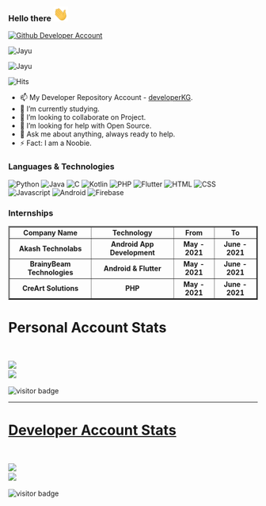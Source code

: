 ### Hello there <img src="https://raw.githubusercontent.com/ABSphreak/ABSphreak/master/gifs/Hi.gif" width="30px">
[![Github Developer Account](https://img.shields.io/github/followers/Developerknsnmgnwn?label=developerAccount&style=social)](https://github.com/rakaanjay)<br>

<p align="left"> <img src="https://komarev.com/ghpvc/?username=rakaanjay&label=personalAccount&color=blue&style=plastic" alt="Jayu" /> </p>
<p align="left"> <img src="https://komarev.com/ghpvc/?username=developer rakaanjay&label=developerAccount&color=blue&style=plastic" alt="Jayu" /> </p>

![Hits](https://hits.seeyoufarm.com/api/count/incr/badge.svg?url=https://github.com/rakaanjay/)

- 📫 My Developer Repository Account - [developerKG](https://github.com/kgproject1010).
- 🔭 I’m currently studying.
- 👬 I’m looking to collaborate on Project.
- 👀 I’m looking for help with Open Source.
- 💬 Ask me about anything, always ready to help.
- ⚡ Fact: I am a Noobie.


### Languages & Technologies

![Python](https://img.shields.io/badge/-Python-fff?&logo=python)
![Java](https://img.shields.io/badge/-Java-fff?&logo=Java&logoColor=007396)
![C](https://img.shields.io/badge/-C-fff?&logo=C)
![Kotlin](https://img.shields.io/badge/-Kotlin-fff?&logo=kotlin)
![PHP](https://img.shields.io/badge/-PHP-fff?&logo=php)
![Flutter](https://img.shields.io/badge/-Flutter-fff?&logo=flutter&logoColor=232F3E)
![HTML](https://img.shields.io/badge/-HTML-fff?&logo=html5)
![CSS](http://img.shields.io/badge/-CSS-fff?&logo=css3&logoColor=007396)
![Javascript](http://img.shields.io/badge/-Javascript-fff?&logo=javascript)
![Android](https://img.shields.io/badge/-Android-fff?&logo=Android)
![Firebase](http://img.shields.io/badge/-Firebase-fff?&logo=firebase)


### Internships

<table border="2">
  
  <tr>
    <td><b><div align="center">Company Name</b></div></td>
    <td><b><div align="center">Technology</b></div></td>
    <td><b><div align="center">From</b></div></td>
    <td><b><div align="center">To</b></div></td>
  </tr>
  
  <tr>
    <td><b><div align="center">Akash Technolabs</b></div></td>
    <td><b><div align="center">Android App Development</b></div></td>
    <td><b><div align="center">May - 2021</b></div></td>
    <td><b><div align="center">June - 2021</b></div></td>
  </tr>
  
  <tr>
    <td><b><div align="center">BrainyBeam Technologies</b></div></td>
    <td><b><div align="center">Android & Flutter</b></div></td>
    <td><b><div align="center">May - 2021</b></div></td>
    <td><b><div align="center">June - 2021</b></div></td>
  </tr>
  
  <tr>
    <td><b><div align="center">CreArt Solutions</b></div></td>
    <td><b><div align="center">PHP</b></div></td>
    <td><b><div align="center">May - 2021</b></div></td>
    <td><b><div align="center">June - 2021</b></div></td>
  </tr>
  
</table>


<p><h1>Personal Account Stats</h1></p><br>

<img height="137.3px" src="https://github-readme-stats.vercel.app/api?username=japarmar&hide_title=true&hide_border=true&show_icons=true&include_all_commits=true&count_private=true&line_height=21&text_color=000&icon_color=000&bg_color=0,ea6161,ffc64d,fffc4d,52fa5a&theme=graywhite" /><br>
<img height="137.3px" src="https://github-readme-stats.vercel.app/api/top-langs/?username=japarmar&hide=html&hide_title=true&hide_border=true&layout=compact&langs_count=7&exclude_repo=comp426&text_color=000&icon_color=fff&bg_color=0,52fa5a,4dfcff,c64dff&theme=graywhite" />

<img src="https://visitor-badge.glitch.me/badge?page_id=japarmar" alt="visitor badge"/>

<hr>
<p><a href="https://github.com/developerJayu"><h1>Developer Account Stats</h1></a></p><br>

<img height="137.3px" src="https://github-readme-stats.vercel.app/api?username=developer rakaanjay&hide_title=true&hide_border=true&show_icons=true&include_all_commits=true&count_private=true&line_height=21&text_color=000&icon_color=000&bg_color=0,ea6161,ffc64d,fffc4d,52fa5a&theme=graywhite" /><br>
<img height="137.3px" src="https://github-readme-stats.vercel.app/api/top-langs/?username=developer rakaanjay&hide=html&hide_title=true&hide_border=true&layout=compact&langs_count=7&exclude_repo=comp426&text_color=000&icon_color=fff&bg_color=0,52fa5a,4dfcff,c64dff&theme=graywhite" />

<img src="https://visitor-badge.glitch.me/badge?page_id=developerJayu" alt="visitor badge"/>
